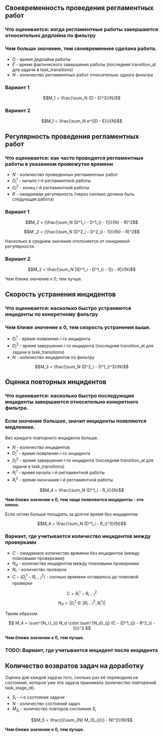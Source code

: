 ## Своевременность проведения регламентных работ
### Что оценивается: когда регламентные работы завершаются относительно дедлайна по фильтру
### Чем больше значение, тем своевременнее сделана работа.

* $D$ - время дедлайна работы
* $E$ - время фактического завершения работы (последняя transition_at для задачи
  в task_transitions)
* $N$ - количество регламентных работ относительно одного фильтра

### Вариант 1

$$M_1 = \frac{\sum_N (D - E)^3}{N}$$

### Вариант 2

$$M_1 = \frac{\sum_N e^{(D - E)}}{N}$$

## Регулярность проведения регламентных работ

### Что оценивается: как часто проводятся регламентные работы в указанном промежутке времени

* $N$ - количество проведенных регламентных работ
* $D^1_i$ - начало $i$-й регламентной работы
* $D^2_i$ - конец $i$-й регламентной работы
* $R$ - ожидаемая регулярность (через сколько должна быть следующая работа)

### Вариант 1

$$M_2 = (\frac{\sum_N (D^1_i - D^1_{i - 1})}{N} - R)^2$$

$$M'_2 = (\frac{\sum_N (D^2_i - D^2_{i - 1})}{N} - R)^2$$

Насколько в среднем значение отклоняется от ожидаемой регулярности.

### Вариант 2

$$M_2 = \frac{\sum_N |(D^1_i - D^1_{i - 1}) - R|}{N}$$

Чем ближе значение к $0$, тем лучше.

## Скорость устранения инцидентов

### Что оценивается: насколько быстро устраняются инциденты по конкретному фильтру 
### Чем ближе значение к 0, тем скорость устранения выше.

* $D^1_i$ - время появления $i$-го инцидента
* $D^2_i$ - время завершения $i$-го инцидента (последняя transition_at для задачи в task_transitions)
* $N$ - количество инцидентов по фильтру

$$M_3 = \frac{\sum_N (D^2_i - D^1_i)^3}{N}$$

## Оценка повторных инцидентов

### Что оценивается: насколько быстро последующие инциденты завершаются относительно конкретного фильтра.
### Если значение большое, значит инциденты появляются медленнее.

Вес каждого повторного инцидента больше.

* $N$ - количество инцидентов
* $D^1_i$ - время появления $i$-го инцидента
* $D^2_i$ - время завершения $i$-го инцидента (последняя transition_at для задачи в task_transitions)
* $R^1_i$ - время начала $i$-й регламентной работы
* $R^2_i$ - время окончания $i$-й регламентной работы

$$M_4 = \frac{\sum_N (D^1_i - R_i)}{N}$$

**Чем ближе значение к 0, тем чаще появляются инциденты - это плохо.**

Если хотим больше поощрять за долгое время без инцидентов:

$$M_4 = \frac{\sum_N (D^1_i - R_i)^3}{N}$$

### Вариант, где учитывается количество инцидентов между проверками

* $C$ - ожидаемое количество времени без инцидентов (между плановыми проверками)
* $N_d$ - количество инцидентов между плановыми проверками
* $N_r$ - количество проверок
* $C - (D^1_{j} - R^2_{i - 1})$ - сколько времени оставалось до плановой проверки

$$C = R^1_i - R^2_{i - 1}$$
$$N_d = \bigg|D_i^1 \in [R_{i-1}^2, R_i^1]\bigg|$$

Таким образом

$$ M_4 = \sum^{N_r}_{i} N_d \cdot \sum^{N_d}_{j} (C - (D^1_{j} - R^2_{i - 1}))^2 $$

**Чем ближе значение к 0, тем лучше.**

### TODO: Вариант, где учитывается инцидент после инцидента


## Количество возвратов задач на доработку

Оценка для каждой задачи того, сколько раз её переводили на состояние, которое
уже эта задача принимала (количество повторений task_stage_id).

* $S_i$ - $i$-е состояние задачи
* $N$ - количество состояний задач
* $M_{S_i}$ - количество повторов состояния $S_i$

$$M_5 = \frac{((\sum_{N} M_{S_{i}}) - N)^2}{N}$$

**Чем ближе значение к $0$, тем лучше.**
